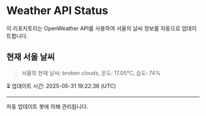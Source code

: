 
# Weather API Status

이 리포지토리는 OpenWeather API를 사용하여 서울의 날씨 정보를 자동으로 업데이트합니다.

## 현재 서울 날씨
> 서울의 현재 날씨: broken clouds, 온도: 17.05°C, 습도: 74%

⏳ 업데이트 시간: 2025-05-31 19:22:36 (UTC)

---
자동 업데이트 봇에 의해 관리됩니다.
